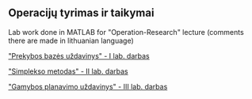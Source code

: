 ## Operacijų tyrimas ir taikymai ##

Lab work done in MATLAB for "Operation-Research" lecture (comments there are made in lithuanian language)

["Prekybos bazės uždavinys" - I lab. darbas](https://github.com/jgrinaveckis/Operation-Research/blob/1-LD/README.md)

["Simplekso metodas" - II lab. darbas](https://github.com/jgrinaveckis/Operation-Research/blob/2-LD/README.md)

["Gamybos planavimo uždavinys" - III lab. darbas](https://github.com/jgrinaveckis/Operation-Research/blob/3-LD/README.md)
